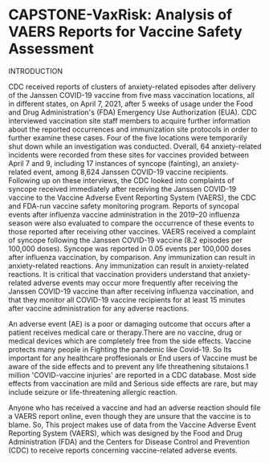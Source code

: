 # CAPSTONE-VaxRisk: Analysis of VAERS Reports for Vaccine Safety Assessment

INTRODUCTION

CDC received reports of clusters of anxiety-related episodes after delivery of the Janssen COVID-19 vaccine from five mass vaccination locations, all in different states, on April 7, 2021, after 5 weeks of usage under the Food and Drug Administration's (FDA) Emergency Use Authorization (EUA). CDC interviewed vaccination site staff members to acquire further information about the reported occurrences and immunization site protocols in order to further examine these cases. Four of the five locations were temporarily shut down while an investigation was conducted. Overall, 64 anxiety-related incidents were recorded from these sites for vaccines provided between April 7 and 9, including 17 instances of syncope (fainting), an anxiety-related event, among 8,624 Janssen COVID-19 vaccine recipients. Following up on these interviews, the CDC looked into complaints of syncope received immediately after receiving the Janssen COVID-19 vaccine to the Vaccine Adverse Event Reporting System (VAERS), the CDC and FDA-run vaccine safety monitoring program. Reports of syncopal events after influenza vaccine administration in the 2019–20 influenza season were also evaluated to compare the occurrence of these events to those reported after receiving other vaccines. VAERS received a complaint of syncope following the Janssen COVID-19 vaccine (8.2 episodes per 100,000 doses). Syncope was reported in 0.05 events per 100,000 doses after influenza vaccination, by comparison. Any immunization can result in anxiety-related reactions. Any immunization can result in anxiety-related reactions. It is critical that vaccination providers understand that anxiety-related adverse events may occur more frequently after receiving the Janssen COVID-19 vaccine than after receiving influenza vaccination, and that they monitor all COVID-19 vaccine recipients for at least 15 minutes after vaccine administration for any adverse reactions.

An adverse event (AE) is a poor or damaging outcome that occurs after a patient receives medical care or therapy.There are no vaccine, drug or medical devices which are completely free from the side effects. Vaccine protects many people in Fighting the pandemic like Covid-19. So Its important for any healthcare proffesionals or End users of Vaccine must be aware of the side effects and to prevent any life threathening situtaions.1 million 'COVID-vaccine injuries' are reported in a CDC database. Most side effects from vaccination are mild and Serious side effects are rare, but may include seizure or life-threatening allergic reaction.

Anyone who has received a vaccine and had an adverse reaction should file a VAERS report online, even though they are unsure that the vaccine is to blame. So, This project makes use of data from the Vaccine Adverse Event Reporting System (VAERS), which was designed by the Food and Drug Administration (FDA) and the Centers for Disease Control and Prevention (CDC) to receive reports concerning vaccine-related adverse events.



